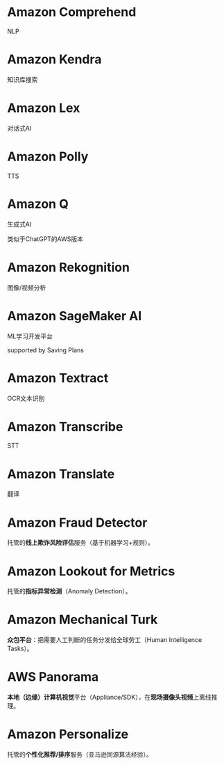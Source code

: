 # Amazon Comprehend

NLP

# Amazon Kendra

知识库搜索

# Amazon Lex

对话式AI

# Amazon Polly

TTS

# Amazon Q

生成式AI

类似于ChatGPT的AWS版本

# Amazon Rekognition

图像/视频分析

# Amazon SageMaker AI

ML学习开发平台

supported by Saving Plans

# Amazon Textract

OCR文本识别

# Amazon Transcribe 

STT

# Amazon Translate

翻译

# Amazon Fraud Detector

托管的**线上欺诈风险评估**服务（基于机器学习+规则）。

# Amazon Lookout for Metrics

托管的**指标异常检测**（Anomaly Detection）。

# Amazon Mechanical Turk

**众包平台**：把需要人工判断的任务分发给全球劳工（Human Intelligence Tasks）。

# AWS Panorama

**本地（边缘）计算机视觉**平台（Appliance/SDK），在**现场摄像头视频**上离线推理。

# Amazon Personalize

托管的**个性化推荐/排序**服务（亚马逊同源算法经验）。

